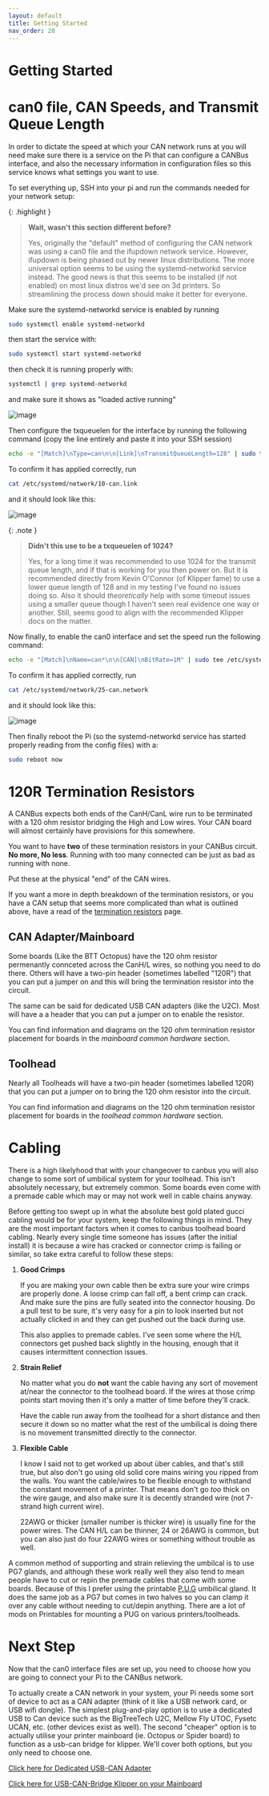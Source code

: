 ```yaml
---
layout: default 
title: Getting Started 
nav_order: 20
---
```


# Getting Started

# can0 file, CAN Speeds, and Transmit Queue Length

In order to dictate the speed at which your CAN network runs at you will need make sure there is a service on the Pi that can configure a CANBus interface, and also the necessary information in configuration files so this service knows what settings you want to use.

To set everything up, SSH into your pi and run the commands needed for your network setup:

{: .highlight }
>**Wait, wasn't this section different before?**
>
>Yes, originally the "default" method of configuring the CAN network was using a can0 file and the ifupdown network service. However, ifupdown is being phased out by newer
>linux distributions. The more universal option seems to be using the systemd-networkd service instead. The good news is that this seems to be installed (if not enabled)
>on most linux distros we'd see on 3d printers. So streamlining the process down should make it better for everyone.

Make sure the systemd-networkd service is enabled by running

```bash
sudo systemctl enable systemd-networkd
```

then start the service with:

```bash
sudo systemctl start systemd-networkd
```

then check it is running properly with:

```bash
systemctl | grep systemd-networkd
```

and make sure it shows as "loaded active running"

![image](https://github.com/user-attachments/assets/901096ef-29c8-4abc-8191-8d6c6aec9010)


Then configure the txqueuelen for the interface by running the following command (copy the line entirely and paste it into your SSH session)

```bash
echo -e "[Match]\nType=can\n\n[Link]\nTransmitQueueLength=128" | sudo tee /etc/systemd/network/10-can.link > /dev/null
```

To confirm it has applied correctly, run

```bash
cat /etc/systemd/network/10-can.link
```

and it should look like this:

![image](https://github.com/user-attachments/assets/cfefcc5a-a4d7-4eca-86a0-a5ff2a867228)

{: .note }
> **Didn't this use to be a txqueuelen of 1024?**
>
> Yes, for a long time it was recommended to use 1024 for the transmit queue length, and if that is working for you then power on. But
> it is recommended directly from Kevin O'Connor (of Klipper fame) to use a lower queue length of 128 and in my testing I've found no
> issues doing so. Also it should *theoretically* help with some timeout issues using a smaller queue though I haven't seen real evidence
> one way or another. Still, seems good to align with the recommended Klipper docs on the matter.

Now finally, to enable the can0 interface and set the speed run the following command:

```bash
echo -e "[Match]\nName=can*\n\n[CAN]\nBitRate=1M" | sudo tee /etc/systemd/network/25-can.network > /dev/null
```

To confirm it has applied correctly, run

```bash
cat /etc/systemd/network/25-can.network
```

and it should look like this:

![image](https://github.com/user-attachments/assets/a78829fd-1b53-460d-aa80-715d50289b52)

Then finally reboot the Pi (so the systemd-networkd service has started properly reading from the config files) with a:

```bash
sudo reboot now
```


  
# 120R Termination Resistors

A CANBus expects both ends of the CanH/CanL wire run to be terminated with a 120 ohm resistor bridging the High and Low wires. Your CAN board will almost certainly have provisions for this somewhere. 

You want to have **two** of these termination resistors in your CANBus circuit. **No more, No less**. Running with too many connected can be just as bad as running with none.

Put these at the physical "end" of the CAN wires.

If you want a more in depth breakdown of the termination resistors, or you have a CAN setup that seems more complicated than what is outlined above, have a read of the [termination resistors](./troubleshooting/termination_resistor_info.md) page.


## CAN Adapter/Mainboard

Some boards (Like the BTT Octopus) have the 120 ohm resistor permenantly connceted across the CanH/L wires, so nothing you need to do there. Others will have a two-pin header (sometimes labelled "120R") that you can put a jumper on and this will bring the termination resistor into the circuit.

The same can be said for dedicated USB CAN adapters (like the U2C). Most will have a a header that you can put a jumper on to enable the resistor.

You can find information and diagrams on the 120 ohm termination resistor placement for boards in the *mainboard common hardware* section.

## Toolhead

Nearly all Toolheads will have a two-pin header (sometimes labelled 120R) that you can put a jumper on to bring the 120 ohm resistor into the circuit.

You can find information and diagrams on the 120 ohm termination resistor placement for boards in the *toolhead common hardware* section.
  
# Cabling

There is a high likelyhood that with your changeover to canbus you will also change to some sort of umbilical system for your toolhead. This isn't absolutely necessary, but extremely common. Some boards even come with a premade cable which may or may not work well in cable chains anyway.

Before getting too swept up in what the absolute best gold plated gucci cabling would be for your system, keep the following things in mind. They are the most
important factors when it comes to canbus toolhead board cabling. Nearly every single time someone has issues (after the initial install) it is because a wire has
cracked or connector crimp is failing or similar, so take extra careful to follow these steps:

1. **Good Crimps**

    If you are making your own cable then be extra sure your wire crimps are properly done. A loose crimp can fall off, a bent crimp can crack. And make sure the
    pins are fully seated into the connector housing. Do a pull test to be sure, it's very easy for a pin to look inserted but not actually clicked in and they can
    get pushed out the back during use.
  
    This also applies to premade cables. I've seen some where the H/L connectors get pushed back slightly in the housing, enough that it causes intermittent connection
    issues.
   
2. **Strain Relief**

    No matter what you do **not** want the cable having any sort of movement at/near the connector to the toolhead board. If the wires at those crimp points start 
    moving then it's only a matter of time before they'll crack.

    Have the cable run away from the toolhead for a short distance and then secure it down so no matter what the rest of the umbilical is doing there is no movement
    transmitted directly to the connector.

3. **Flexible Cable**
   
    I know I said not to get worked up about über cables, and that's still true, but also don't go using old solid core mains wiring you ripped from the walls.
    You want the cable/wires to be flexible enough to withstand the constant movement of a printer. That means don't go *too* thick on the wire gauge, and also make
    sure it is decently stranded wire (not 7-strand high current wire).
    
    22AWG or thicker (smaller number is thicker wire) is usually fine for the power wires. The CAN H/L can be thinner, 24 or 26AWG is common, but you can also just 
    do four 22AWG wires or something without trouble as well.

A common method of supporting and strain relieving the umbilcal is to use PG7 glands, and although these work really well they also tend to mean people have to cut
or repin the premade cables that come with some boards. Because of this I prefer using the printable [P.U.G](https://www.printables.com/model/378567-pug-parametric-umbilical-gland) umbilical gland. It does the same job as a PG7 but comes in two halves so you can clamp it over any cable without needing to cut/depin anything.
There are a lot of mods on Printables for mounting a PUG on various printers/toolheads.
   

# Next Step

Now that the can0 interface files are set up, you need to choose how you are going to connect your Pi to the CANBus network.

To actually create a CAN network in your system, your Pi needs some sort of device to act as a CAN adapter (think of it like a USB network card, or USB wifi dongle). The simplest plug-and-play option is to use a dedicated USB to Can device such as the BigTreeTech U2C, Mellow Fly UTOC, Fysetc UCAN, etc. (other devices exist as well). The second "cheaper" option is to actually utilise your printer mainboard (ie. Octopus or Spider board) to function as a usb-can bridge for klipper. We'll cover both options, but you only need to choose one.

[Click here for Dedicated USB-CAN Adapter](./Dedicated_USB_Can_Device.md)

[Click here for USB-CAN-Bridge Klipper on your Mainboard](./USB_CAN_Bridge_Mainboard.md)

